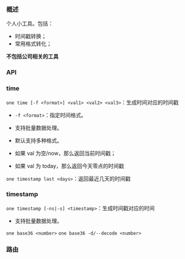 ### 概述

个人小工具。包括：

+ 时间戳转换；
+ 常用格式转化；

**不包括公司相关的工具**

### API

### time

`one time [-f <format>] <val1> <val2> <val3>`：生成时间对应的时间戳
+ `-f <format>`：指定时间格式。

+ 支持批量数据处理。
+ 默认支持多种格式。
+ 如果 val 为空/now，那么返回当前时间戳；
+ 如果 val 为 today，那么返回今天零点的时间戳

`one timestamp last <days>`：返回最近几天的时间戳


### timestamp

`one timestamp [-ns|-s] <timestamp>`：生成时间戳对应的时间

+ 支持批量数据处理。

`one base36 <number>`
`one base36 -d/--decode <number>`

### 路由
